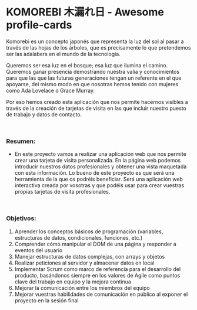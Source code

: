 # KOMOREBI 木漏れ日 - Awesome profile-cards

Komorebi es un concepto japonés que representa la luz del sol al pasar a través de las hojas de los árboles, que es precisamente lo que pretendemos ser las adalabers en el mundo de la tecnología. 

Queremos ser esa luz en el bosque; esa luz que ilumina el camino. Queremos ganar presencia demostrando nuestra valía y conocimientos para que las que las futuras generaciones tengan un referente en el que apoyarse, del mismo modo en que nosotras hemos tenido con mujeres como Ada Lovelace o Grace Murray.

Por eso hemos creado esta aplicación que nos permite hacernos visibles a través de la creación de tarjetas de visita en las que incluir nuestro puesto de trabajo y datos de contacto.

</br>

###  Resumen: </br>
- En este proyecto vamos a realizar una aplicación web que nos permite crear una tarjeta de visita personalizada. En la página web podemos introducir nuestros datos profesionales y obtener una vista maquetada con esta información. Lo bueno de este proyecto es que será una herramienta de la que os podréis beneficiar. Será una aplicación web interactiva creada por vosotras y que podéis usar para crear vuestras propias tarjetas de visita profesionales.

</br>

###  Objetivos:
1. Aprender los conceptos básicos de programación (variables, estructuras de datos, condicionales, funciones, etc.)
2. Comprender cómo manipular el DOM de una página y responder a eventos del usuario
3. Manejar estructuras de datos complejas, con arrays y objetos 
4. Realizar peticiones al servidor y almacenar datos en local 
5. Implementar Scrum como marco de referencia para el desarrollo del producto, basándonos siempre en los valores de Agile como puntos clave del trabajo en equipo y la mejora continua 
6. Mejorar la comunicación entre los miembros del equipo 
7. Mejorar vuestras habilidades de comunicación en público al exponer el proyecto en la sesión final





